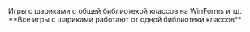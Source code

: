 <div " align="center">Игры с шариками с общей библиотекой классов на WinForms и тд.</div>

<div " align="center">**Все игры с шариками работают от одной библиотеки классов**</div>

